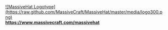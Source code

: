 <a href="https://www.massivecraft.com/massivehat">
![MassiveHat Logotype](https://raw.github.com/MassiveCraft/MassiveHat/master/media/logo300.png)<br>
<b>https://www.massivecraft.com/massivehat</b></a>
